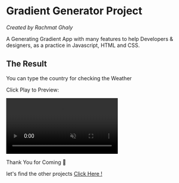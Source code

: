 # Gradient Generator Project

_Created by Rachmat Ghaly_

A Generating Gradient App with many features to help Developers & designers, as a practice in Javascript, HTML and CSS.

## The Result

You can type the country for checking the Weather

Click Play to Preview:

[<video src="/assets/videos/gradientgenerator.webm" autoplay loop muted playsinline style="max-width: 1080px;">
</video>](https://rr4---sn-npoe7nds.c.drive.google.com/videoplayback?expire=1689700665&ei=-ZC2ZKiWH76o-LYPkMunqAM&ip=110.137.194.132&cp=QVRNQUhfT1ZURlhPOjJUbVg3eDRIX1RMblpTbUM4dU9ObXR6RDhocXlJQlJSTWJEb2thOFVpcDI&id=fbf6345d90b7a9ee&itag=22&source=webdrive&requiressl=yes&mh=1y&mm=32&mn=sn-npoe7nds&ms=su&mv=m&mvi=4&pl=20&ttl=transient&susc=dr&driveid=1RTa0ylvdpv8yY7OEai-lqRywgX5KQi5S&app=explorer&mime=video/mp4&vprv=1&prv=1&dur=35.340&lmt=1689686166050001&mt=1689685981&subapp=DRIVE_WEB_FILE_VIEWER&txp=0001224&sparams=expire,ei,ip,cp,id,itag,source,requiressl,ttl,susc,driveid,app,mime,vprv,prv,dur,lmt&sig=AOq0QJ8wRQIgeKqk9CzYndxCSwHL_DvITavWMaS6uvAt4ULspiPwr3oCIQC7jv65xOXyxFuRRPNmPrguzLNbWN8tiSe5PI2OQMeHag==&lsparams=mh,mm,mn,ms,mv,mvi,pl&lsig=AG3C_xAwRgIhALHc7ZJx67l7qWW-S2XeSUuHwpRgeYtj-3CW7otSZyXfAiEA_vV7gn_3RHFT7Z9XXIiykIw47sj-52WMYwdoawD9nNw=&cpn=GFmHDfR_tsJTk7wH&c=WEB_EMBEDDED_PLAYER&cver=1.20230711.01.01)

Thank You for Coming 🤗

let's find the other projects
[Click Here !](https://github.com/ghaly09)
